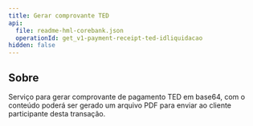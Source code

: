 ```yaml
---
title: Gerar comprovante TED
api:
  file: readme-hml-corebank.json
  operationId: get_v1-payment-receipt-ted-idliquidacao
hidden: false
---
```

## Sobre

Serviço para gerar comprovante de pagamento TED em base64, com o conteúdo poderá ser gerado um arquivo PDF para enviar ao cliente participante desta transação.